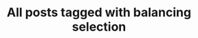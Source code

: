 ---
layout: tag
title: "All posts tagged with balancing selection"
permalink: /weblog/tags/balancing-selection/
taxonomy: balancing selection
---